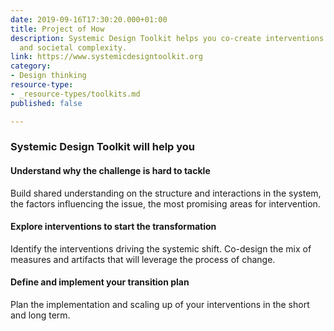 ```yaml
---
date: 2019-09-16T17:30:20.000+01:00
title: Project of How
description: Systemic Design Toolkit helps you co-create interventions to tackle organisational
  and societal complexity.
link: https://www.systemicdesigntoolkit.org
category:
- Design thinking
resource-type:
- _resource-types/toolkits.md
published: false

---
```

### Systemic Design Toolkit will help you

#### **Understand why the challenge is hard to tackle** 

Build shared understanding on the structure and interactions in the system, the factors influencing the issue, the most promising areas for intervention.

#### **Explore interventions to start the transformation**

Identify the interventions driving the systemic shift. Co-design the mix of measures and artifacts that will leverage the process of change.

#### **Define and implement your transition plan** 

Plan the implementation and scaling up of your interventions in the short and long term.